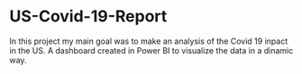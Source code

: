 # US-Covid-19-Report
In this project my main goal was to make an analysis of the Covid 19 inpact in the US.
A dashboard created in Power BI to visualize the data in a dinamic way.
